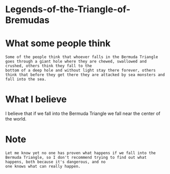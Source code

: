 # Legends-of-the-Triangle-of-Bremudas

# What some people think

    Some of the people think that whoever falls in the Bermuda Triangle goes through a giant hole where they are chewed, swallowed and crushed, others think they fall to the 
    bottom of a deep hole and without light stay there forever, others think that before they get there they are attacked by sea monsters and fall into the sea.

# What I believe

I believe that if we fall into the Bermuda Triangle we fall near the center of the world.

# Note

    Let me know yet no one has proven what happens if we fall into the Bermuda Triangle, so I don't recommend trying to find out what happens, both because it's dangerous, and no 
    one knows what can really happen.

